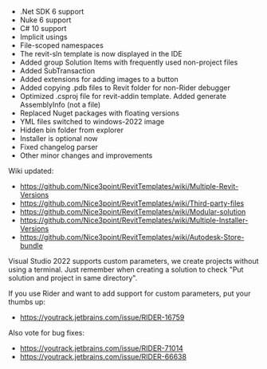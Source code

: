 - .Net SDK 6 support
- Nuke 6 support
- C# 10 support
- Implicit usings
- File-scoped namespaces
- The revit-sln template is now displayed in the IDE
- Added group Solution Items with frequently used non-project files
- Added SubTransaction
- Added extensions for adding images to a button
- Added copying .pdb files to Revit folder for non-Rider debugger
- Optimized .csproj file for revit-addin template. Added generate AssemblyInfo (not a file)
- Replaced Nuget packages with floating versions
- YML files switched to windows-2022 image
- Hidden bin folder from explorer
- Installer is optional now
- Fixed changelog parser
- Other minor changes and improvements

Wiki updated:

- https://github.com/Nice3point/RevitTemplates/wiki/Multiple-Revit-Versions
- https://github.com/Nice3point/RevitTemplates/wiki/Third-party-files
- https://github.com/Nice3point/RevitTemplates/wiki/Modular-solution
- https://github.com/Nice3point/RevitTemplates/wiki/Multiple-Installer-Versions
- https://github.com/Nice3point/RevitTemplates/wiki/Autodesk-Store-bundle

Visual Studio 2022 supports custom parameters, we create projects without using a terminal. Just remember when creating a solution to check "Put solution and project in same
directory".

If you use Rider and want to add support for custom parameters, put your thumbs up:

- https://youtrack.jetbrains.com/issue/RIDER-16759

Also vote for bug fixes:

- https://youtrack.jetbrains.com/issue/RIDER-71014
- https://youtrack.jetbrains.com/issue/RIDER-66638